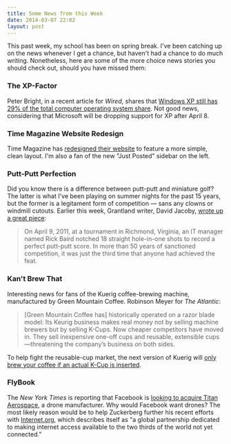 ```yaml
---
title: Some News from this Week
date: 2014-03-07 22:02
layout: post
---
```

This past week, my school has been on spring break. I've been catching up on the news whenever I get a chance, but haven't had a chance to do much writing. Nonetheless, here are some of the more choice news stories you should check out, should you have missed them:

### The XP-Factor
Peter Bright, in a recent article for _Wired_, shares that [Windows XP still has 29% of the total computer operating system share](http://arstechnica.com/information-technology/2014/03/weeks-before-expiration-date-windows-xp-still-has-29-os-market-share/). Not good news, considering that Microsoft will be dropping support for XP after April 8.

### Time Magazine Website Redesign
Time Magazine has [redesigned their website](http://time.com) to feature a more simple, clean layout. I'm also a fan of the new "Just Posted" sidebar on the left.

### Putt-Putt Perfection
Did you know there is a difference between putt-putt and miniature golf? The latter is what I've been playing on summer nights for the past 15 years, but the former is a legitament form of competition &mdash; sans any clowns or windmill cutouts. Earlier this week, Grantland writer, David Jacoby, [wrote up a great piece](http://grantland.com/the-triangle/putt-putt-perfection/):

> On April 9, 2011, at a tournament in Richmond, Virginia, an IT manager named Rick Baird notched 18 straight hole-in-one shots to record a perfect putt-putt score. In more than 50 years of sanctioned competition, it was just the third time that anyone had achieved the feat.

### Kan't Brew That
Interesting news for fans of the Kuerig coffee-brewing machine, manufactured by Green Mountain Coffee. Robinson Meyer for _The Atlantic_:

> [Green Mountain Coffee has] historically operated on a razor blade model: Its Keurig business makes real money not by selling machine brewers but by selling K-Cups. Now cheaper competitors have moved in. They sell inexpensive one-off cups and reusable, extensible cups—threatening the company’s business on both sides.

To help fight the reusable-cup market, the next version of Kuerig will [only brew your coffee if an actual K-Cup is inserted](http://www.theatlantic.com/technology/archive/2014/03/soon-our-robot-coffee-baristas-will-only-brew-certain-brands/284193/).

### FlyBook
The _New York Times_ is reporting that Facebook is [looking to acquire Titan Aerospace](http://bits.blogs.nytimes.com/2014/03/04/now-facebook-has-a-drone-plan/), a drone manufacturer. Why would Facebook want drones? The most likely reason would be to help Zuckerberg further his recent efforts with [Internet.org](http://internet.org), which describes itself as "a global partnership dedicated to making internet access available to the two thirds of the world not yet connected."
